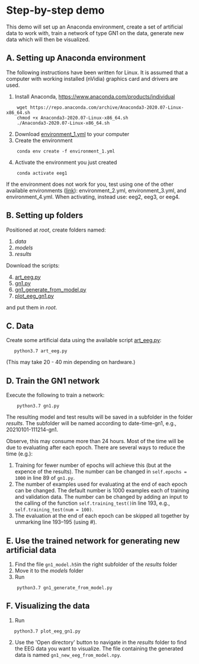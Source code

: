 # Step-by-step demo

This demo will set up an Anaconda environment, create a set of artificial data to work with, train a network of type GN1 on the data, generate new data which will then be visualized.

## A. Setting up Anaconda environment

The following instructions have been written for Linux. It is assumed that a computer with working installed (nVidia) graphics card and drivers are used.

1) Install Anaconda, https://www.anaconda.com/products/individual

```
    wget https://repo.anaconda.com/archive/Anaconda3-2020.07-Linux-x86_64.sh
    chmod +x Anaconda3-2020.07-Linux-x86_64.sh
    ./Anaconda3-2020.07-Linux-x86_64.sh
```

2) Download [environment_1.yml](https://github.com/Svanteberg/Virtual-EEG-electrodes/blob/master/Environments/environment_1.yml) to your computer
3) Create the environment

```
    conda env create -f environment_1.yml
```

4) Activate the environment you just created

```
    conda activate eeg1
```

If the environment does not work for you, test using one of the other available environments ([link](https://github.com/Svanteberg/Virtual-EEG-electrodes/blob/master/Environments)): environment_2.yml, environment_3.yml, and environment_4.yml. When activating, instead use: eeg2, eeg3, or eeg4.

## B. Setting up folders

Positioned at *root*, create folders named:

1) *data*
2) *models*
3) *results*

Download the scripts:

4) [art_eeg.py](https://github.com/Svanteberg/Virtual-EEG-electrodes/blob/master/Artificial_EEG_for_testing_scripts/art_eeg.py)
5) [gn1.py](https://github.com/Svanteberg/Virtual-EEG-electrodes/blob/master/GN1/gn1.py)
6) [gn1_generate_from_model.py](https://github.com/Svanteberg/Virtual-EEG-electrodes/blob/master/GN1/gn1_generate_from_model.py)
7) [plot_eeg_gn1.py](https://github.com/Svanteberg/Virtual-EEG-electrodes/blob/master/GN1/plot_eeg_gn1.py)

and put them in *root*.

## C. Data

Create some artificial data using the available script [art_eeg.py](https://github.com/Svanteberg/Virtual-EEG-electrodes/blob/master/Artificial_EEG_for_testing_scripts/art_eeg.py):

 ```
    python3.7 art_eeg.py
 ```

(This may take 20 - 40 min depending on hardware.)

## D. Train the GN1 network

Execute the following to train a network:

```
    python3.7 gn1.py
```

The resulting model and test results will be saved in a subfolder in the folder *results*. The subfolder will be named according to date-time-gn1, e.g., 20210101-111214-gn1.

Observe, this may consume more than 24 hours. Most of the time will be due to evaluating after each epoch. There are several ways to reduce the time (e.g.):

1) Training for fewer number of epochs will achieve this (but at the expence of the results). The number can be changed in `self.epochs = 1000` in line 89 of `gn1.py`.
2) The number of examples used for evaluating at the end of each epoch can be changed. The default number is 1000 examples each of training and validation data. The number can be changed by adding an input to the calling of the function `self.training_test()`in line 193, e.g., `self.training_test(num = 100)`.
3) The evaluation at the end of each epoch can be skipped all together by unmarking line 193–195 (using #).

## E. Use the trained network for generating new artificial data

1) Find the file `gn1_model.h5`in the right subfolder of the *results* folder
2) Move it to the *models* folder
3) Run

```
    python3.7 gn1_generate_from_model.py
```

## F. Visualizing the data

1) Run

 ```
    python3.7 plot_eeg_gn1.py
 ```

2)  Use the 'Open directory' button to navigate in the *results* folder to find the EEG data you want to visualize. The file containing the generated data is named `gn1_new_eeg_from_model.npy`.


